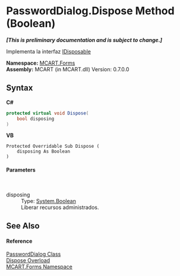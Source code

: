 # PasswordDialog.Dispose Method (Boolean)
 _**\[This is preliminary documentation and is subject to change.\]**_

Implementa la interfaz <a href="http://msdn2.microsoft.com/es-es/library/aax125c9" target="_blank">IDisposable</a>

**Namespace:**&nbsp;<a href="011ae362-3d07-a00f-33d0-a3505737ed05">MCART.Forms</a><br />**Assembly:**&nbsp;MCART (in MCART.dll) Version: 0.7.0.0

## Syntax

**C#**<br />
``` C#
protected virtual void Dispose(
	bool disposing
)
```

**VB**<br />
``` VB
Protected Overridable Sub Dispose ( 
	disposing As Boolean
)
```


#### Parameters
&nbsp;<dl><dt>disposing</dt><dd>Type: <a href="http://msdn2.microsoft.com/es-es/library/a28wyd50" target="_blank">System.Boolean</a><br />Liberar recursos administrados.</dd></dl>

## See Also


#### Reference
<a href="d9072251-003e-2cff-b459-4be930866810">PasswordDialog Class</a><br /><a href="4a78fe48-2b51-807f-2342-5cb4d3ff775d">Dispose Overload</a><br /><a href="011ae362-3d07-a00f-33d0-a3505737ed05">MCART.Forms Namespace</a><br />